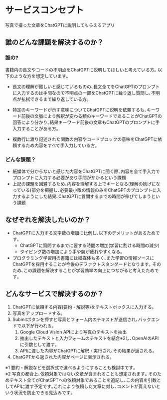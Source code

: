 # サービスコンセプト
写真で撮った文章をChatGPTに説明してもらえるアプリ
## 誰のどんな課題を解決するのか？
### 誰の?
書籍内の長文やコードの不明点をChatGPTに説明してほしいと考えている方｡
以下のような方を想定しています｡

- 長文の理解が難しいと感じているものの､長文全てをChatGPTのプロンプトに入力するのは手間なので不明点の一部をChatGPTに繰り返し質問し､不明点が払拭できるまで繰り返している方｡

- 特定のキーワードが示す意味についてChatGPTに説明を依頼するも､キーワード前後の文脈により解釈が変わる類のキーワードであることがChatGPTの回答により分かり､結果キーワード前後の文章もChatGPTのプロンプトに手入力することがある方｡

- 複数行に渡り記述された関数の内容やコードブロックの意味をChatGPTに依頼するため内容をすべて手入力している方｡

### どんな課題？
- 紙媒体で分からないと感じた内容をChatGPTに聞く際､内容を全て手入力でプロンプトに入力する必要があり手間がかかるという課題
- 上記の課題を回避するため､内容を理解する上でキーとなる(理解の妨げになっている)部分を把握し､必要最小限の情報のみをChatGPTのプロンプトに入力するようにした結果､ChatGPTに質問するまでの時間が伸びてしまうという課題
## なぜぞれを解決したいのか？
- ChatGPTに入力する文字数の増加に比例し､以下のデメリットがあるためです｡
   - ChatGPTに質問するまでに要する時間の増加(学習に割ける時間の減少)
   - タイピング数の増加により手や腕が疲れやすくなる｡
- プログラミング学習用の書籍には紙媒体も多く､また学習の情報ソースにChatGPTを採用することが今後のデファクトスタンダードとなります｡ そのため､この課題を解決することが学習効率の向上につながると考えたためです｡
## どんなサービスで解決するのか？
1. ChatGPTに依頼する内容(要約・解説等)をテキストボックスに入力する｡
2. 写真をアップロードする｡
3. Submitボタンを押すと写真とフォーム内のテキストが送信され､バックエンドで以下が行われる｡
   1. Google Cloud Vision APIにより写真のテキストを抽出
   2. 抽出したテキストと入力フォームのテキストを結合※2し､OpenAIのAPIに引数として渡す｡
   3. APIに渡した内容がChatGPTに解釈・実行され､その結果が返される｡
4. ChatGPTから返された内容がページに表示される｡

※1 要約・解説などを選択式で選べるようにすることも検討中です｡  
※2 写真の都合上､依頼対象ではない文章が含まれることも想定されます｡ そのためテキスト全てがChatGPTへの依頼対象であることを追記し､この内容を引数としてAPIに渡す予定です｡これにより依頼した文章に対し､コメントが貰えないという状況を防止できる見込みです｡
